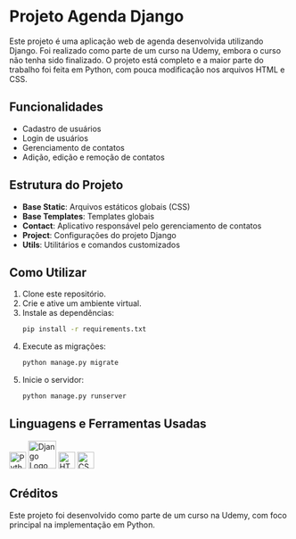 # Projeto Agenda Django

Este projeto é uma aplicação web de agenda desenvolvida utilizando Django. Foi realizado como parte de um curso na Udemy, embora o curso não tenha sido finalizado. O projeto está completo e a maior parte do trabalho foi feita em Python, com pouca modificação nos arquivos HTML e CSS.

## Funcionalidades

- Cadastro de usuários
- Login de usuários
- Gerenciamento de contatos
- Adição, edição e remoção de contatos

## Estrutura do Projeto

- **Base Static**: Arquivos estáticos globais (CSS)
- **Base Templates**: Templates globais
- **Contact**: Aplicativo responsável pelo gerenciamento de contatos
- **Project**: Configurações do projeto Django
- **Utils**: Utilitários e comandos customizados

## Como Utilizar

1. Clone este repositório.
2. Crie e ative um ambiente virtual.
3. Instale as dependências:
    ```bash
    pip install -r requirements.txt
    ```
4. Execute as migrações:
    ```bash
    python manage.py migrate
    ```
5. Inicie o servidor:
    ```bash
    python manage.py runserver
    ```

## Linguagens e Ferramentas Usadas

<p>
    <img src="https://cdn-icons-png.flaticon.com/512/1822/1822899.png" alt="Python Logo" width="30">
    <img src="https://cdn-icons-png.flaticon.com/512/919/919837.png" alt="Django Logo" width="50">
    <img src="https://cdn-icons-png.flaticon.com/512/732/732212.png" alt="HTML Logo" width="30">
    <img src="https://cdn-icons-png.flaticon.com/512/732/732190.png" alt="CSS Logo" width="30">
</p>

## Créditos

Este projeto foi desenvolvido como parte de um curso na Udemy, com foco principal na implementação em Python.
